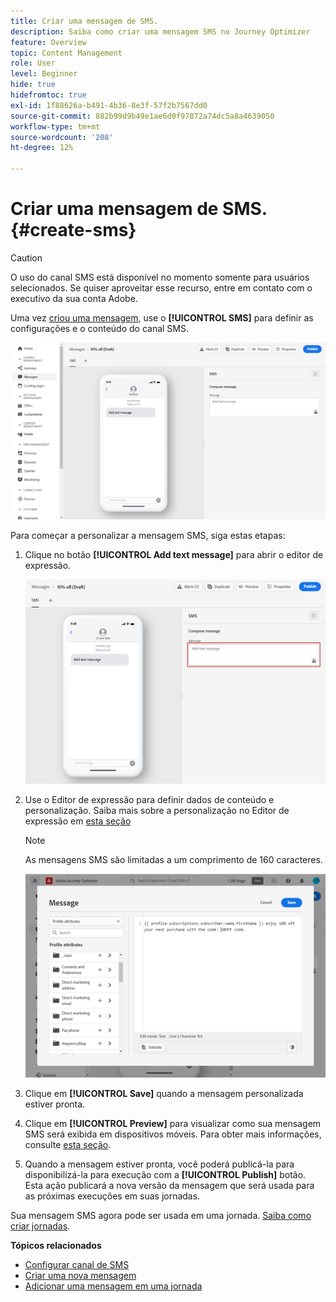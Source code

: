```yaml
---
title: Criar uma mensagem de SMS.
description: Saiba como criar uma mensagem SMS no Journey Optimizer
feature: Overview
topic: Content Management
role: User
level: Beginner
hide: true
hidefromtoc: true
exl-id: 1f88626a-b491-4b36-8e3f-57f2b7567dd0
source-git-commit: 882b99d9b49e1ae6d0f97872a74dc5a8a4639050
workflow-type: tm+mt
source-wordcount: '208'
ht-degree: 12%

---
```


# Criar uma mensagem de SMS. {#create-sms}

>[!CAUTION]
>
> O uso do canal SMS está disponível no momento somente para usuários selecionados. Se quiser aproveitar esse recurso, entre em contato com o executivo da sua conta Adobe.

Uma vez [criou uma mensagem](create-message.md), use o **[!UICONTROL SMS]** para definir as configurações e o conteúdo do canal SMS.

![](assets/sms_1.png)

Para começar a personalizar a mensagem SMS, siga estas etapas:

1. Clique no botão **[!UICONTROL Add text message]** para abrir o editor de expressão.

   ![](assets/sms_3.png)

1. Use o Editor de expressão para definir dados de conteúdo e personalização. Saiba mais sobre a personalização no Editor de expressão em [esta seção](../personalization/personalize.md)

   >[!NOTE]
   >
   > As mensagens SMS são limitadas a um comprimento de 160 caracteres.

   ![](assets/sms_2.png)

1. Clique em **[!UICONTROL Save]** quando a mensagem personalizada estiver pronta.

1. Clique em **[!UICONTROL Preview]** para visualizar como sua mensagem SMS será exibida em dispositivos móveis. Para obter mais informações, consulte [esta seção](preview.md).

1. Quando a mensagem estiver pronta, você poderá publicá-la para disponibilizá-la para execução com a **[!UICONTROL Publish]** botão. Esta ação publicará a nova versão da mensagem que será usada para as próximas execuções em suas jornadas.

Sua mensagem SMS agora pode ser usada em uma jornada. [Saiba como criar jornadas](../building-journeys/journey-gs.md).

**Tópicos relacionados**

* [Configurar canal de SMS](../configuration/sms-configuration.md)
* [Criar uma nova mensagem](create-message.md)
* [Adicionar uma mensagem em uma jornada](../building-journeys/journeys-message.md)
